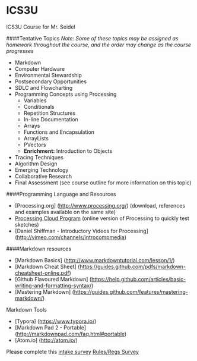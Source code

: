 ICS3U
=====

ICS3U Course for Mr. Seidel

####Tentative Topics
_Note: Some of these topics may be assigned as homework throughout the course, and the order may change as the course progresses_
* Markdown
* Computer Hardware
* Environmental Stewardship
* Postsecondary Opportunities
* SDLC and Flowcharting
* Programming Concepts using Processing
  * Variables
  * Conditionals
  * Repetition Structures
  * In-line Documentation
  * Arrays
  * Functions and Encapsulation
  * ArrayLists
  * PVectors
  * **Enrichment:** Introduction to Objects
* Tracing Techniques
* Algorithm Design
* Emerging Technology
* Collaborative Research
* Final Assessment (see course outline for more information on this topic)

####Programming Language and Resources
* [Processing.org] (http://www.processing.org/) (download, references and examples available on the same site)
* [Processing Cloud Program](http://sketchpad.cc/) (online version of Processing to quickly test sketches)
* [Daniel Shiffman - Introductory Videos for Processing] (http://vimeo.com/channels/introcompmedia)

####Markdown resources
* [Markdown Basics] (http://www.markdowntutorial.com/lesson/1/)
* [Markdown Cheat Sheet] (https://guides.github.com/pdfs/markdown-cheatsheet-online.pdf)
* [Github Flavoured Markdown] (https://help.github.com/articles/basic-writing-and-formatting-syntax/)
* [Mastering Markdown] (https://guides.github.com/features/mastering-markdown/)

Markdown Tools
* [Typora] (https://www.typora.io/)
* [Markdown Pad 2 - Portable] (http://markdownpad.com/faq.html#portable)
* [Atom.io] (http://atom.io/)


Please complete this [intake survey](https://www.surveymonkey.com/r/TN2JR3P)
[Rules/Regs Survey](https://www.surveymonkey.com/r/W8NQ3Z7)
